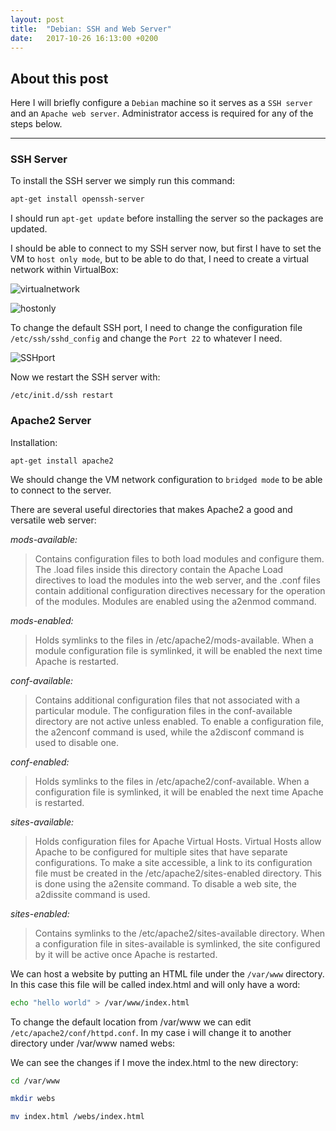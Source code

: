 ```yaml
---
layout: post
title:  "Debian: SSH and Web Server"
date:   2017-10-26 16:13:00 +0200
---
```


## [](#header-2) About this post
Here I will briefly configure a `Debian` machine so it serves as a `SSH server` and an `Apache web server`. Administrator access is required for any of the steps below.

* * *

### [](#header-3) SSH Server
To install the SSH server we simply run this command:

```bash
apt-get install openssh-server
```

I should run `apt-get update` before installing the server so the packages are updated.

I should be able to connect to my SSH server now, but first I have to set the VM to `host only mode`, but to be able to do that, I need to create a virtual network within VirtualBox:

![virtualnetwork](https://i.imgur.com/kmtet2Z.png)

![hostonly](https://i.imgur.com/c8GZIxa.png)

To change the default SSH port, I need to change the configuration file `/etc/ssh/sshd_config` and change the `Port 22` to whatever I need.

![SSHport](https://i.imgur.com/TRbrFHo.png)

Now we restart the SSH server with:

```Shell
/etc/init.d/ssh restart
```

### [](#header-3) Apache2 Server
Installation:

```Shell
apt-get install apache2
```

We should change the VM network configuration to `bridged mode` to be able to connect to the server.

There are several useful directories that makes Apache2 a good and versatile web server:

*mods-available:*
> Contains configuration files to both load modules and configure them. The .load files inside this directory contain the Apache Load directives to load the modules into the web server, and the .conf files contain additional configuration directives necessary for the operation of the modules. Modules are enabled using the a2enmod command.

*mods-enabled:*
> Holds symlinks to the files in /etc/apache2/mods-available. When a module configuration file is symlinked, it will be enabled the next time Apache is restarted.

*conf-available:*
> Contains additional configuration files that not associated with a particular module. The configuration files in the conf-available directory are not active unless enabled. To enable a configuration file, the a2enconf command is used, while the a2disconf command is used to disable one.

*conf-enabled:*
> Holds symlinks to the files in /etc/apache2/conf-available. When a configuration file is symlinked, it will be enabled the next time Apache is restarted.

*sites-available:*
> Holds configuration files for Apache Virtual Hosts. Virtual Hosts allow Apache to be configured for multiple sites that have separate configurations. To make a site accessible, a link to its configuration file must be created in the /etc/apache2/sites-enabled directory. This is done using the a2ensite command. To disable a web site, the a2dissite command is used.

*sites-enabled:*
> Contains symlinks to the /etc/apache2/sites-available directory. When a configuration file in sites-available is symlinked, the site configured by it will be active once Apache is restarted.

We can host a website by putting an HTML file under the `/var/www` directory. In this case this file will be called index.html and will only have a word:

```bash
echo "hello world" > /var/www/index.html
```

To change the default location from /var/www we can edit `/etc/apache2/conf/httpd.conf`. In my case i will change it to another directory under /var/www named webs:

We can see the changes if I move the index.html to the new directory:
```bash
cd /var/www

mkdir webs

mv index.html /webs/index.html
```

